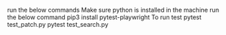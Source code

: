 run the below commands
Make sure python is installed in the machine
run the below command
pip3 install pytest-playwright 
To run test
pytest test_patch.py
pytest test_search.py